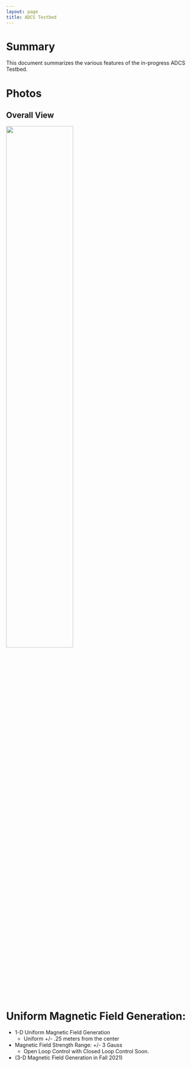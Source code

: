 ```yaml
---
layout: page 
title: ADCS Testbed
---
```

# Summary 
This document summarizes the various features of the in-progress ADCS Testbed.

# Photos

## Overall View
<img src="/_images/test_bed/overall.jpg" width="60%" height="60%"/>

# Uniform Magnetic Field Generation:
 - 1-D Uniform Magnetic Field Generation
	- Uniform +/- .25 meters from the center
 - Magnetic Field Strength Range: +/- 3 Gauss
	- Open Loop Control with Closed Loop Control Soon.
 - (3-D Magnetic Field Generation in Fall 2021)
